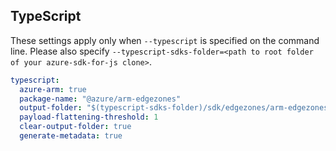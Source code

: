 ## TypeScript

These settings apply only when `--typescript` is specified on the command line.
Please also specify `--typescript-sdks-folder=<path to root folder of your azure-sdk-for-js clone>`.

``` yaml $(typescript)
typescript:
  azure-arm: true
  package-name: "@azure/arm-edgezones"
  output-folder: "$(typescript-sdks-folder)/sdk/edgezones/arm-edgezones"
  payload-flattening-threshold: 1
  clear-output-folder: true
  generate-metadata: true
```

